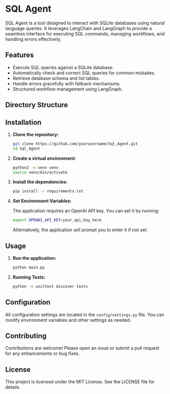 # SQL Agent

SQL Agent is a tool designed to interact with SQLite databases using natural language queries. It leverages LangChain and LangGraph to provide a seamless interface for executing SQL commands, managing workflows, and handling errors effectively.

## Features

- Execute SQL queries against a SQLite database.
- Automatically check and correct SQL queries for common mistakes.
- Retrieve database schema and list tables.
- Handle errors gracefully with fallback mechanisms.
- Structured workflow management using LangGraph.

## Directory Structure

## Installation

1. **Clone the repository:**

    ```bash
    git clone https://github.com/yourusername/Sql_Agent.git
    cd Sql_Agent
    ```

2. **Create a virtual environment:**

    ```bash
    python3 -m venv venv
    source venv/bin/activate
    ```

3. **Install the dependencies:**

    ```bash
    pip install -r requirements.txt
    ```

4. **Set Environment Variables:**

    The application requires an OpenAI API key. You can set it by running:

    ```bash
    export OPENAI_API_KEY=your_api_key_here
    ```

    Alternatively, the application will prompt you to enter it if not set.

## Usage

1. **Run the application:**

    ```bash
    python main.py
    ```

2. **Running Tests:**

    ```bash
    python -m unittest discover tests
    ```

## Configuration

All configuration settings are located in the `config/settings.py` file. You can modify environment variables and other settings as needed.

## Contributing

Contributions are welcome! Please open an issue or submit a pull request for any enhancements or bug fixes.

## License

This project is licensed under the MIT License. See the LICENSE file for details.